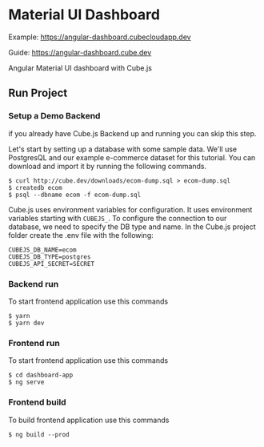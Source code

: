 # Material UI Dashboard

Example: https://angular-dashboard.cubecloudapp.dev

Guide: https://angular-dashboard.cube.dev

Angular Material UI dashboard with Cube.js

## Run Project

### Setup a Demo Backend

if you already have Cube.js Backend up and running you can skip this step.

Let's start by setting up a database with some sample data. We'll use PostgresQL and our example e-commerce dataset for this tutorial. You can download and import it by running the following commands.

```
$ curl http://cube.dev/downloads/ecom-dump.sql > ecom-dump.sql
$ createdb ecom
$ psql --dbname ecom -f ecom-dump.sql
```

Cube.js uses environment variables for configuration. It uses environment variables starting with `CUBEJS_`. To configure the connection to our database, we need to specify the DB type and name. In the Cube.js project folder create the .env file with the following:

```
CUBEJS_DB_NAME=ecom
CUBEJS_DB_TYPE=postgres
CUBEJS_API_SECRET=SECRET
```

### Backend run
To start frontend application use this commands
```
$ yarn
$ yarn dev
```

### Frontend run
To start frontend application use this commands
```
$ cd dashboard-app
$ ng serve
```

### Frontend build
To build frontend application use this commands
```
$ ng build --prod
```

